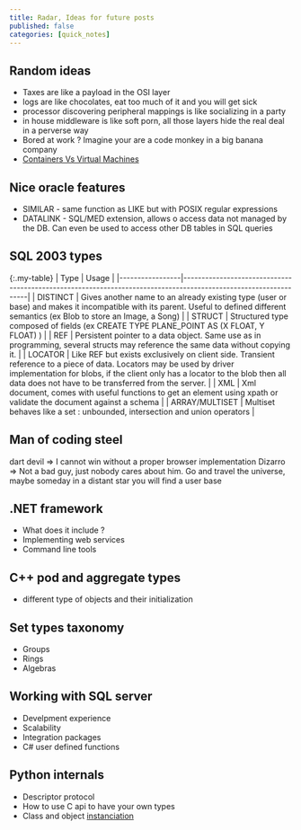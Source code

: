 ```yaml
---
title: Radar, Ideas for future posts
published: false
categories: [quick_notes]
---
```


## Random ideas

 - Taxes are like a payload in the OSI layer
 - logs are like chocolates, eat too much of it and you will get sick
 - processor discovering peripheral mappings is like socializing in a party
 - in house middleware is like soft porn, all those layers hide the real deal in a perverse way
 - Bored at work ? Imagine your are a code monkey in a big banana company
 - [Containers Vs Virtual Machines][1]
 
## Nice oracle features
 * SIMILAR - same function as LIKE but with POSIX regular expressions
 * DATALINK - SQL/MED extension, allows o access data not managed by the DB. Can even be used to access other DB tables in SQL queries

## SQL 2003 types

 {:.my-table}
 | Type            | Usage                                                                                                           |
 |-----------------|-----------------------------------------------------------------------------------------------------------------|
 | DISTINCT        | Gives another name to an already existing type (user or base) and makes it incompatible with its parent. Useful to defined different semantics (ex Blob to store an Image, a Song) |
 | STRUCT          | Structured type composed of fields (ex CREATE TYPE PLANE\_POINT AS (X FLOAT, Y FLOAT) ) |
 | REF             | Persistent pointer to a data object. Same use as in programming, several structs may reference the same data without copying it. |
 | LOCATOR         | Like REF but exists exclusively on client side. Transient reference to a piece of data. Locators may be used by driver implementation for blobs, if the client only has a locator to the blob then all data does not have to be transferred from the server. |
 | XML             | Xml document, comes with useful functions to get an element using xpath or validate the document against a schema |
 | ARRAY/MULTISET  | Multiset behaves like a set : unbounded, intersection and union operators |

## Man of coding steel

dart devil => I cannot win without a proper browser implementation
Dizarro => Not a bad guy, just nobody cares about him. Go and travel the universe, maybe someday in a distant star you will find a user base

## .NET framework

* What does it include ?
* Implementing web services
* Command line tools

## C++ pod and aggregate types

* different type of objects and their initialization

## Set types taxonomy

* Groups
* Rings
* Algebras

## Working with SQL server

* Develpment experience
* Scalability
* Integration packages
* C# user defined functions

## Python internals

* Descriptor protocol
* How to use C api to have your own types
* Class and object [instanciation][2]

[1]: http://stackoverflow.com/questions/16047306/how-is-docker-io-different-from-a-normal-virtual-machine
[2]: https://blog.ionelmc.ro/2015/02/09/understanding-python-metaclasses/

